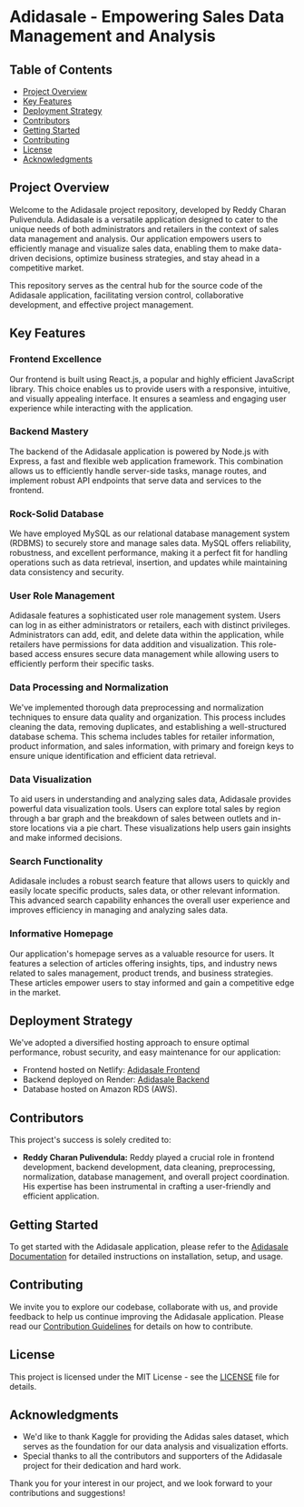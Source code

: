 # Adidasale - Empowering Sales Data Management and Analysis

## Table of Contents
- [Project Overview](#project-overview)
- [Key Features](#key-features)
- [Deployment Strategy](#deployment-strategy)
- [Contributors](#contributors)
- [Getting Started](#getting-started)
- [Contributing](#contributing)
- [License](#license)
- [Acknowledgments](#acknowledgments)

## Project Overview

Welcome to the Adidasale project repository, developed by Reddy Charan Pulivendula. Adidasale is a versatile application designed to cater to the unique needs of both administrators and retailers in the context of sales data management and analysis. Our application empowers users to efficiently manage and visualize sales data, enabling them to make data-driven decisions, optimize business strategies, and stay ahead in a competitive market.

This repository serves as the central hub for the source code of the Adidasale application, facilitating version control, collaborative development, and effective project management.

## Key Features

### Frontend Excellence
Our frontend is built using React.js, a popular and highly efficient JavaScript library. This choice enables us to provide users with a responsive, intuitive, and visually appealing interface. It ensures a seamless and engaging user experience while interacting with the application.

### Backend Mastery
The backend of the Adidasale application is powered by Node.js with Express, a fast and flexible web application framework. This combination allows us to efficiently handle server-side tasks, manage routes, and implement robust API endpoints that serve data and services to the frontend.

### Rock-Solid Database
We have employed MySQL as our relational database management system (RDBMS) to securely store and manage sales data. MySQL offers reliability, robustness, and excellent performance, making it a perfect fit for handling operations such as data retrieval, insertion, and updates while maintaining data consistency and security.

### User Role Management
Adidasale features a sophisticated user role management system. Users can log in as either administrators or retailers, each with distinct privileges. Administrators can add, edit, and delete data within the application, while retailers have permissions for data addition and visualization. This role-based access ensures secure data management while allowing users to efficiently perform their specific tasks.

### Data Processing and Normalization
We've implemented thorough data preprocessing and normalization techniques to ensure data quality and organization. This process includes cleaning the data, removing duplicates, and establishing a well-structured database schema. This schema includes tables for retailer information, product information, and sales information, with primary and foreign keys to ensure unique identification and efficient data retrieval.

### Data Visualization
To aid users in understanding and analyzing sales data, Adidasale provides powerful data visualization tools. Users can explore total sales by region through a bar graph and the breakdown of sales between outlets and in-store locations via a pie chart. These visualizations help users gain insights and make informed decisions.

### Search Functionality
Adidasale includes a robust search feature that allows users to quickly and easily locate specific products, sales data, or other relevant information. This advanced search capability enhances the overall user experience and improves efficiency in managing and analyzing sales data.

### Informative Homepage
Our application's homepage serves as a valuable resource for users. It features a selection of articles offering insights, tips, and industry news related to sales management, product trends, and business strategies. These articles empower users to stay informed and gain a competitive edge in the market.

## Deployment Strategy

We've adopted a diversified hosting approach to ensure optimal performance, robust security, and easy maintenance for our application:

- Frontend hosted on Netlify: [Adidasale Frontend](https://adidasale.netlify.app/)
- Backend deployed on Render: [Adidasale Backend](https://adidasale.onrender.com/)
- Database hosted on Amazon RDS (AWS).

## Contributors

This project's success is solely credited to:

- **Reddy Charan Pulivendula:** Reddy played a crucial role in frontend development, backend development, data cleaning, preprocessing, normalization, database management, and overall project coordination. His expertise has been instrumental in crafting a user-friendly and efficient application.

## Getting Started

To get started with the Adidasale application, please refer to the [Adidasale Documentation](https://github.iu.edu/repuli/team_CD_ADT_Project/wiki) for detailed instructions on installation, setup, and usage.

## Contributing

We invite you to explore our codebase, collaborate with us, and provide feedback to help us continue improving the Adidasale application. Please read our [Contribution Guidelines](CONTRIBUTING.md) for details on how to contribute.

## License

This project is licensed under the MIT License - see the [LICENSE](LICENSE) file for details.

## Acknowledgments

- We'd like to thank Kaggle for providing the Adidas sales dataset, which serves as the foundation for our data analysis and visualization efforts.
- Special thanks to all the contributors and supporters of the Adidasale project for their dedication and hard work.

Thank you for your interest in our project, and we look forward to your contributions and suggestions!
